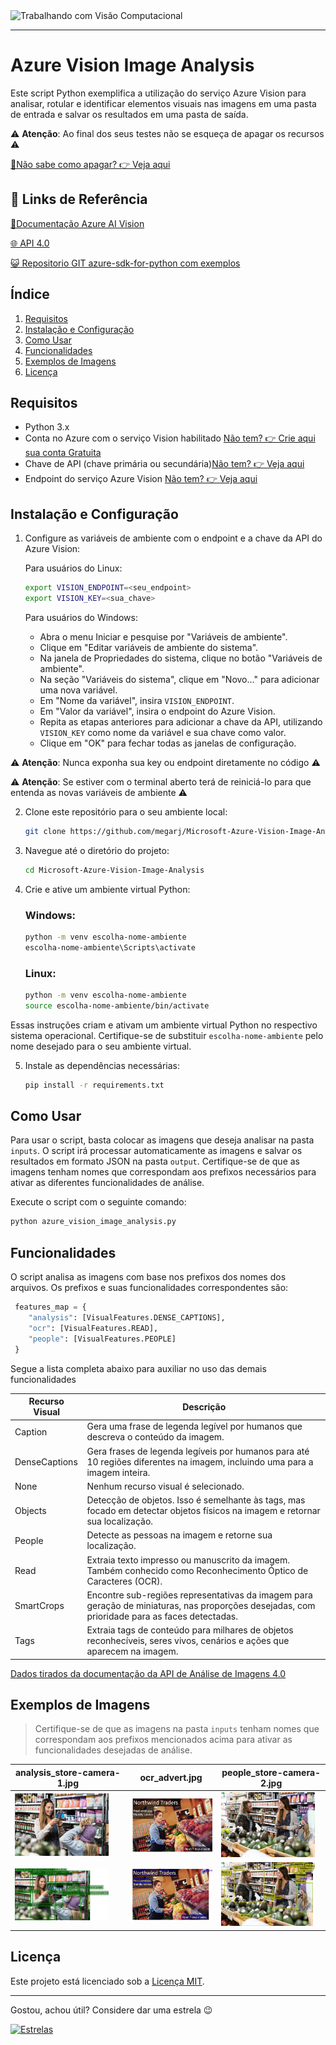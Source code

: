 <img src="https://hermes.dio.me/courses/badge/d048dd15-f905-4563-b6c1-a714ffb34118.png" alt="Trabalhando com Visão Computacional" width="200">

---
# Azure Vision Image Analysis

Este script Python exemplifica a utilização do serviço Azure Vision para analisar, rotular e identificar elementos visuais nas imagens em uma pasta de entrada e salvar os resultados em uma pasta de saída.

⚠️ **Atenção**: Ao final dos seus testes não  se esqueça de apagar os recursos ⚠️

[🧹Não sabe como apagar? 👉 Veja aqui](https://learn.microsoft.com/pt-pt/azure/ai-services/multi-service-resource?pivots=azportal&tabs=windows#clean-up-resources)

## 🔗 Links de Referência

[📝Documentação Azure AI Vision](https://learn.microsoft.com/en-us/azure/ai-services/computer-vision/)

[🌐 API 4.0](https://eastus.dev.cognitive.microsoft.com/docs/services/Cognitive_Services_Unified_Vision_API_2024-02-01/operations/61d65934cd35050c20f73ab6)

[😺 Repositorio GIT azure-sdk-for-python com exemplos](https://github.com/Azure/azure-sdk-for-net/tree/main/sdk/vision/Azure.AI.Vision.ImageAnalysis/samples)



## Índice

1. [Requisitos](#requisitos)
2. [Instalação e Configuração](#instalação-e-configuração)
3. [Como Usar](#como-usar)
4. [Funcionalidades](#funcionalidades)
5. [Exemplos de Imagens](#exemplos-de-imagens)
6. [Licença](#licença)


## Requisitos

- Python 3.x
- Conta no Azure com o serviço Vision habilitado  [Não tem? 👉 Crie aqui sua conta Gratuita](https://azure.microsoft.com/pt-pt/free/)
- Chave de API (chave primária ou secundária)[Não tem? 👉 Veja aqui](https://learn.microsoft.com/pt-pt/azure/ai-services/computer-vision/quickstarts-sdk/image-analysis-client-library-40?tabs=visual-studio%2Cwindows&pivots=programming-language-python)
- Endpoint do serviço Azure Vision [Não tem? 👉 Veja aqui](https://learn.microsoft.com/pt-pt/azure/ai-services/computer-vision/quickstarts-sdk/image-analysis-client-library-40?tabs=visual-studio%2Cwindows&pivots=programming-language-python)


## Instalação e Configuração

1. Configure as variáveis de ambiente com o endpoint e a chave da API do Azure Vision:
   
   Para usuários do Linux:

   ```bash
   export VISION_ENDPOINT=<seu_endpoint>
   export VISION_KEY=<sua_chave>
   ```
   Para usuários do Windows:

   - Abra o menu Iniciar e pesquise por "Variáveis de ambiente".
   - Clique em "Editar variáveis de ambiente do sistema".
   - Na janela de Propriedades do sistema, clique no botão "Variáveis de ambiente".
   - Na seção "Variáveis do sistema", clique em "Novo..." para adicionar uma nova variável.
   - Em "Nome da variável", insira `VISION_ENDPOINT`.
   - Em "Valor da variável", insira o endpoint do Azure Vision.
   - Repita as etapas anteriores para adicionar a chave da API, utilizando `VISION_KEY` como nome da variável e sua chave como valor.
   - Clique em "OK" para fechar todas as janelas de configuração.


⚠️ **Atenção**: Nunca exponha sua key ou endpoint diretamente no código ⚠️

⚠️ **Atenção**: Se estiver com o terminal aberto terá de reiniciá-lo para que entenda as novas variáveis de ambiente ⚠️


2. Clone este repositório para o seu ambiente local:

   ```bash
   git clone https://github.com/megarj/Microsoft-Azure-Vision-Image-Analysis.git
   ```

3. Navegue até o diretório do projeto:

   ```bash
   cd Microsoft-Azure-Vision-Image-Analysis
   ```

4. Crie e ative um ambiente virtual Python:
   
    ### Windows:
    ```bash
    python -m venv escolha-nome-ambiente
    escolha-nome-ambiente\Scripts\activate
    ```
    ### Linux:
    ```bash
    python -m venv escolha-nome-ambiente
    source escolha-nome-ambiente/bin/activate
    ```

Essas instruções criam e ativam um ambiente virtual Python no respectivo sistema operacional. Certifique-se de substituir `escolha-nome-ambiente` pelo nome desejado para o seu ambiente virtual.

5. Instale as dependências necessárias:

   ```bash
   pip install -r requirements.txt
   ```




## Como Usar

Para usar o script, basta colocar as imagens que deseja analisar na pasta `inputs`. O script irá processar automaticamente as imagens e salvar os resultados em formato JSON na pasta `output`. Certifique-se de que as imagens tenham nomes que correspondam aos prefixos necessários para ativar as diferentes funcionalidades de análise.

Execute o script com o seguinte comando:

```bash
python azure_vision_image_analysis.py
```


## Funcionalidades

O script analisa as imagens com base nos prefixos dos nomes dos arquivos. Os prefixos e suas funcionalidades correspondentes são:

```python
 features_map = {
    "analysis": [VisualFeatures.DENSE_CAPTIONS],
    "ocr": [VisualFeatures.READ],
    "people": [VisualFeatures.PEOPLE]
 }
```
Segue a lista completa abaixo para auxiliar no uso das demais funcionalidades

| **Recurso Visual** | **Descrição** |
|-------------------|---------------|
| Caption         | Gera uma frase de legenda legível por humanos que descreva o conteúdo da imagem. |
| DenseCaptions    | Gera frases de legenda legíveis por humanos para até 10 regiões diferentes na imagem, incluindo uma para a imagem inteira. |
| None           | Nenhum recurso visual é selecionado. |
| Objects          | Detecção de objetos. Isso é semelhante às tags, mas focado em detectar objetos físicos na imagem e retornar sua localização. |
| People            | Detecte as pessoas na imagem e retorne sua localização. |
| Read              | Extraia texto impresso ou manuscrito da imagem. Também conhecido como Reconhecimento Óptico de Caracteres (OCR). |
| SmartCrops        | Encontre sub-regiões representativas da imagem para geração de miniaturas, nas proporções desejadas, com prioridade para as faces detectadas. |
| Tags              | Extraia tags de conteúdo para milhares de objetos reconhecíveis, seres vivos, cenários e ações que aparecem na imagem. |

[Dados tirados da documentação da API de Análise de Imagens 4.0](https://learn.microsoft.com/pt-br/dotnet/api/azure.ai.vision.imageanalysis.visualfeatures?view=azure-dotnet-preview)


## Exemplos de Imagens

> Certifique-se de que as imagens na pasta `inputs` tenham nomes que correspondam aos prefixos mencionados acima para ativar as funcionalidades desejadas de análise.

| analysis_store-camera-1.jpg | ocr_advert.jpg | people_store-camera-2.jpg |
|---|---|---|
| <img src="inputs/analysis_store-camera-1.jpg" alt="analysis_store-camera-1" width="150"/>| <img src="inputs/ocr_advert.jpg" alt="ocr_advert" width="150"/> | <img src="inputs/people_store-camera-2.jpg" alt="people_store-camera-2" width="150"/> |
| <img src="output/analysis_store-camera-1.jpg" alt="analysis_store-camera-1" width="150"/>| <img src="output/ocr_advert.jpg" alt="ocr_advert" width="150"/> | <img src="output/people_store-camera-2.jpg" alt="people_store-camera-2" width="150"/> |


## Licença

Este projeto está licenciado sob a [Licença MIT](LICENSE).

---

Gostou, achou útil? Considere dar uma estrela 😉

[![Estrelas](https://img.shields.io/github/stars/megarj/Microsoft-Azure-Vision-Image-Analysis.svg)](https://github.com/megarj/Microsoft-Azure-Vision-Image-Analysis)
